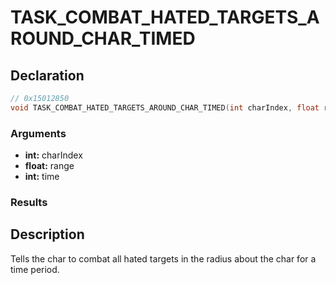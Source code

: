 # TASK_COMBAT_HATED_TARGETS_AROUND_CHAR_TIMED

## Declaration
```cpp
// 0x15012850
void TASK_COMBAT_HATED_TARGETS_AROUND_CHAR_TIMED(int charIndex, float range, int time);
```

### Arguments
- **int:** charIndex
- **float:** range
- **int:** time

### Results

## Description
Tells the char to combat all hated targets in the radius about the char for a time period.